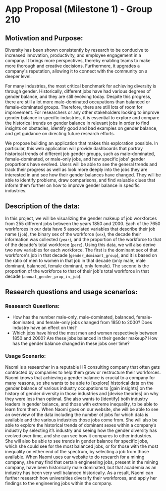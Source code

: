 # App Proposal (Milestone 1) - Group 210

## Motivation and Purpose:

Diversity has been shown consistently by research to be conducive to increased innovation, productivity, and employee engagement in a company. It brings more perspectives, thereby enabling teams to make more thorough and creative decisions. Furthermore, it upgrades a company's reputation, allowing it to connect with the community on a deeper level.

For many industries, the most critical benchmark for achieving diversity is through gender. Historically, different jobs have had various degrees of gender balance, and they are still evolving today. Despite this progress, there are still a lot more male-dominated occupations than balanced or female-dominated groups. Therefore, there are still lots of room for improvement. For researchers or any other stakeholders looking to improve gender balance in specific industries, it is essential to explore and compare the historical trends on gender balance in relevant jobs in order to find insights on obstacles, identify good and bad examples on gender balance, and get guidance on directing future research efforts.

We propose building an application that makes this exploration possible. In particular, this web application will provide dashboards that portray historical trends of different job gender groups, such as male-dominated, female-dominated, or male-only jobs, and how specific jobs' gender proportions have evolved. Users will be able to see the general trends and track their progress as well as look more deeply into the jobs they are interested in and see how their gender balances have changed. They will be able to identify problems, draw comparisons, and find valuable clues that inform them further on how to improve gender balance in specific industries.

## Description of the data:

In this project, we will be visualizing the gender makeup of job workforces from 255 different jobs between the years 1850 and 2000. Each of the 7650 workforces in our data have 5 associated variables that describe their job name (`job`), the binary sex of the workforce (`sex`), the decade their information was collected (`year`), and the proportion of the workforce to that of the decade's total workforce (`perc`). Using this data, we will also derive two new variables for each workforce. The first is the dominant sex of that workforce's job in that decade (`gender_dominant_group`), and it is based on the ratio of men to women in that job in that decade (only male, male dominant, balanced, female dominant, only female). The second is the proportion of the workforce to that of their job's total workforce in that decade (`annual_gender_prop_in_job`).

## Research questions and usage scenarios:

### Reasearch Questions:
- How has the number male-only, male-dominated, balanced, female-dominated, and female-only jobs changed from 1850 to 2000? Does industry have an effect on this?
- Which jobs have hired the most men and women respectively between 1850 and 2000? Are these jobs balanced in their gender makeup? How has the gender balance changed in these jobs over time?

### Usage Scenario:

Naomi is a researcher in a reputable HR consulting company that often gets contracted by companies to help them grow or restructure their workforces. Naomi knows that achieving a gender balance is crucial to a company for many reasons, so she wants to be able to [explore] historical data on the gender balance of various industry occupations to [gain insights] on the history of gender diversity in those industries and [devise theories] on why they were less than optimal. She also wants to [identify] both industry leaders in gender balance, and those with extreme inequality, to be able to learn from them . When Naomi goes on our website, she will be able to see an overview of the data including the number of jobs for which data is available and the various industries those jobs come from.  She will also be able to explore the historical trends of dominant sexes within a company’s industry by selecting it’s industry and seeing how the gender diversity has evolved over time, and she can see how it compares to other industries. She will also be able to see trends in gender balance for specific jobs, which she could see for the most balanced jobs, or for those with the most inequality on either end of the spectrum, by selecting a job from those available. When Naomi uses our website to do research for a mining company, she may find that certain engineering jobs, present in the mining company, have been historically male dominated, but that academia as an industry has been very well balanced historically. As a result, Naomi can further research how universities diversify their workforces, and apply her findings to the engineering jobs within the company.